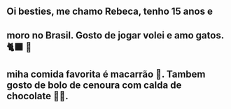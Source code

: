 ## Oi besties, me chamo Rebeca, tenho 15 anos e 
## moro no Brasil. Gosto de jogar volei e amo gatos.🐈‍⬛ 🏐
## miha comida favorita é macarrão 🍝. Tambem gosto de bolo de cenoura com calda de chocolate 🍫🍰. 

<!--
**rebecaditao/rebecaditao** is a ✨ _special_ ✨ repository because its `README.md` (this file) appears on your GitHub profile.

Here are some ideas to get you started:

- 🔭 I’m currently working on ...
- 🌱 I’m currently learning ...
- 👯 I’m looking to collaborate on ...
- 🤔 I’m looking for help with ...
- 💬 Ask me about ...
- 📫 How to reach me: ...
- 😄 Pronouns: ...
- ⚡ Fun fact: ...
-->
